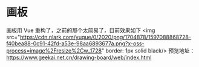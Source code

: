 # 画板
画板用 Vue 重构了，之前的那个太简易了，目前效果如下
<img src="https://cdn.nlark.com/yuque/0/2020/png/1704878/1597088868728-f40bea88-0c91-42fd-a53e-98aa6893677a.png?x-oss-process=image%2Fresize%2Cw_1728" border: 1px solid black/>
预览地址：https://www.geekai.net.cn/drawing-board/web/index.html
